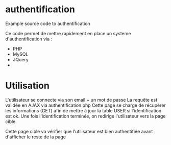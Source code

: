 # authentification
Example source code to authentification

Ce code permet de mettre rapidement en place un systeme d'authentification via :
- PHP
- MySQL
- JQuery
- 
# Utilisation

L'utilisateur se connecte via son email + un mot de passe
La requête est validée en AJAX via authentification.php
Cette page se charge de récupérer les informations (GET) afin de mettre à jour la table USER si l'identification est ok.
Une fois l'identification terminée, on redirige l'utilisateur vers la page cible.

Cette page cible va vérifier que l'utilisateur est bien authentifiée avant d'afficher le reste de la page
